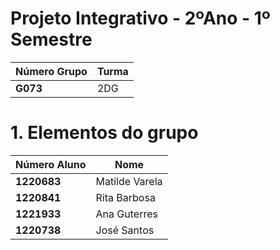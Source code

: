 # Projeto Integrativo - 2ºAno - 1º Semestre

| Número Grupo | Turma |
|--------------|-------|
| **G073**     | 2DG   |

# 1. Elementos do grupo

| Número Aluno | Nome           |
|--------------|----------------|
| **1220683**  | Matilde Varela |
| **1220841**  | Rita Barbosa   |
| **1221933**  | Ana Guterres   |
| **1220738**  | José Santos    |

